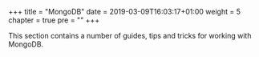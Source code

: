 +++
title = "MongoDB"
date = 2019-03-09T16:03:17+01:00
weight = 5
chapter = true
pre = "<b></b>"
+++

This section contains a number of guides, tips and tricks for working with MongoDB.